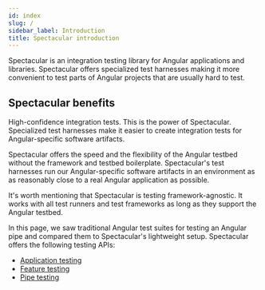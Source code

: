 ```yaml
---
id: index
slug: /
sidebar_label: Introduction
title: Spectacular introduction
---
```


Spectacular is an integration testing library for Angular applications and
libraries. Spectacular offers specialized test harnesses making it more
convenient to test parts of Angular projects that are usually hard to test.

## Spectacular benefits

High-confidence integration tests. This is the power of Spectacular. Specialized
test harnesses make it easier to create integration tests for Angular-specific
software artifacts.

Spectacular offers the speed and the flexibility of the Angular testbed without
the framework and testbed boilerplate. Spectacular's test harnesses run our
Angular-specific software artifacts in an environment as as reasonably close to
a real Angular application as possible.

It's worth mentioning that Spectacular is testing framework-agnostic. It works
with all test runners and test frameworks as long as they support the Angular
testbed.

In this page, we saw traditional Angular test suites for testing an Angular pipe
and compared them to Spectacular's lightweight setup. Spectacular offers the
following testing APIs:

- [Application testing](./application-testing)
- [Feature testing](./feature-testing)
- [Pipe testing](./pipe-testing)
